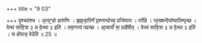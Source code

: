 +++
title = "9 03"

+++
वृ॒श्चत॑श्च । अ॒त्य॒ꣳ॒हो हारु॑णिः । ब्र॒ह्म॒चा॒रिणे᳚ प्र॒श्नान्प्रोच्य॒ प्रजि॑घाय । परे॑हि । प्ल॒ख्षन्दैया᳚म्पातिम्पृच्छ ।  वेत्थ॑ सावि॒त्रा ३ न्न वे॒त्था ३ इति॑ । तमा॒गत्य॑ पप्रच्छ । आ॒चार्यो॑ मा॒ प्राहै॑षीत् । वेत्थ॑ सावि॒त्रा ३ न्न वे॒त्था ३  इति॑ । स हो॑वाच॒ वेदेति॑ ॥ 25 ॥



